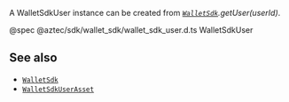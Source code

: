 A WalletSdkUser instance can be created from _[`WalletSdk`](/#/SDK/Types/WalletSdk).getUser(userId)_.

@spec @aztec/sdk/wallet_sdk/wallet_sdk_user.d.ts WalletSdkUser

## See also

- [`WalletSdk`](/#/SDK/Types/WalletSdk)
- [`WalletSdkUserAsset`](/#/SDK/Types/WalletSdkUserAsset)

